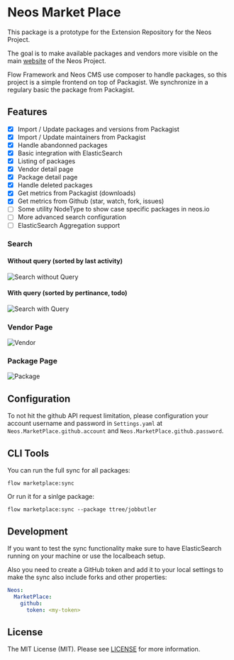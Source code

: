 # Neos Market Place

This package is a prototype for the Extension Repository for the Neos Project.

The goal is to make available packages and vendors more visible on the main [website](http://www.neos.io) of the Neos Project.

Flow Framework and Neos CMS use composer to handle packages, so this project is a simple frontend on top of Packagist. We
synchronize in a regulary basic the package from Packagist.

## Features

-   [x] Import / Update packages and versions from Packagist
-   [x] Import / Update maintainers from Packagist
-   [x] Handle abandonned packages
-   [x] Basic integration with ElasticSearch
-   [x] Listing of packages
-   [x] Vendor detail page
-   [x] Package detail page
-   [x] Handle deleted packages
-   [x] Get metrics from Packagist (downloads)
-   [x] Get metrics from Github (star, watch, fork, issues)
-   [ ] Some utility NodeType to show case specific packages in neos.io
-   [ ] More advanced search configuration
-   [ ] ElasticSearch Aggregation support

### Search

#### Without query (sorted by last activity)

![Search without Query](https://dl.dropboxusercontent.com/s/bfcbpenwly726ix/2016-03-31%20at%2010.36%202x.png?dl=0)

#### With query (sorted by pertinance, todo)

![Search with Query](https://dl.dropboxusercontent.com/s/437t8sy0n1of630/2016-03-31%20at%2010.36%202x%20%281%29.png?dl=0)

### Vendor Page

![Vendor](https://dl.dropboxusercontent.com/s/8fe4c7jjsj9i49m/2016-03-31%20at%2010.37%202x.png?dl=0)

### Package Page

![Package](https://dl.dropboxusercontent.com/s/ixsc449cxt7jemg/2016-03-31%20at%2010.37%202x%20%281%29.png?dl=0)

## Configuration

To not hit the github API request limitation, please configuration your account username and password in
`Settings.yaml` at `Neos.MarketPlace.github.account` and `Neos.MarketPlace.github.password`.

## CLI Tools

You can run the full sync for all packages:

    flow marketplace:sync

Or run it for a sinlge package:

    flow marketplace:sync --package ttree/jobbutler

## Development

If you want to test the sync functionality make sure to have ElasticSearch running on your machine or use the localbeach
setup.

Also you need to create a GitHub token and add it to your local settings to make the sync also include forks and 
other properties:

```yaml
Neos:
  MarketPlace:
    github:
      token: <my-token>
```

## License

The MIT License (MIT). Please see [LICENSE](LICENSE.txt) for more information.
